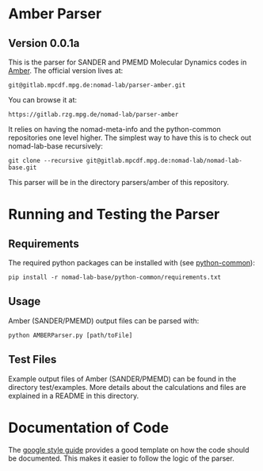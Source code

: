 # Amber Parser
## Version 0.0.1a
This is the parser for SANDER and PMEMD Molecular Dynamics codes in [Amber](http://ambermd.org).
The official version lives at:

    git@gitlab.mpcdf.mpg.de:nomad-lab/parser-amber.git

You can browse it at:

    https://gitlab.rzg.mpg.de/nomad-lab/parser-amber

It relies on having the nomad-meta-info and the python-common repositories one level higher.
The simplest way to have this is to check out nomad-lab-base recursively:

    git clone --recursive git@gitlab.mpcdf.mpg.de:nomad-lab/nomad-lab-base.git

This parser will be in the directory parsers/amber of this repository.

# Running and Testing the Parser
## Requirements
The required python packages can be installed with (see [python-common](https://gitlab.rzg.mpg.de/nomad-lab/python-common)):

    pip install -r nomad-lab-base/python-common/requirements.txt

## Usage
Amber (SANDER/PMEMD) output files can be parsed with:

    python AMBERParser.py [path/toFile]

## Test Files
Example output files of Amber (SANDER/PMEMD) can be found in the directory test/examples.
More details about the calculations and files are explained in a README in this directory.

# Documentation of Code
The [google style guide](https://google.github.io/styleguide/pyguide.html?showone=Comments#Comments) provides a good template on how the code should be documented. This makes it easier to follow the logic of the parser.
